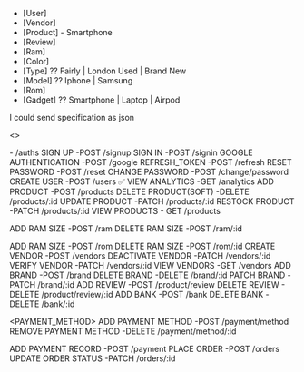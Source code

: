 - [User]
- [Vendor]
- [Product] - Smartphone
- [Review]
- [Ram]
- [Color]
- [Type] ?? Fairly | London Used | Brand New
- [Model] ?? Iphone | Samsung
- [Rom]
- [Gadget] ?? Smartphone | Laptop | Airpod

I could send specification as json

<<ENDPOINTS>>

<AUTH>
- /auths
SIGN UP -POST /signup
SIGN IN -POST /signin
GOOGLE AUTHENTICATION -POST /google
REFRESH_TOKEN -POST /refresh
RESET PASSWORD -POST /reset
CHANGE PASSWORD -POST /change/password

<USER>
CREATE USER -POST /users ✅
<!-- UPDATE USER ROLE -POST /users/:id - admin | vendor | user  -->

<ADMIN>
VIEW ANALYTICS -GET /analytics

<PRODUCT>
ADD PRODUCT -POST /products
DELETE PRODUCT(SOFT) -DELETE /products/:id
UPDATE PRODUCT -PATCH /products/:id
RESTOCK PRODUCT -PATCH /products/:id
VIEW PRODUCTS - GET /products

<RAM>

ADD RAM SIZE -POST /ram
DELETE RAM SIZE -POST /ram/:id

<ROM>
ADD RAM SIZE -POST /rom
DELETE RAM SIZE -POST /rom/:id

<VENDOR>
CREATE VENDOR -POST /vendors
DEACTIVATE VENDOR -PATCH /vendors/:id
VERIFY VENDOR -PATCH /vendors/:id
VIEW VENDORS -GET /vendors

<BRAND>
ADD BRAND -POST /brand
DELETE BRAND -DELETE /brand/:id
PATCH BRAND -PATCH /brand/:id

<REVIEW>
ADD REVIEW -POST /product/review
DELETE REVIEW - DELETE /product/review/:id

<BANK>
ADD BANK -POST /bank
DELETE BANK -DELETE /bank/:id

<PAYMENT_METHOD>
ADD PAYMENT METHOD -POST /payment/method
REMOVE PAYMENT METHOD -DELETE /payment/method/:id

<PAYMENT>
ADD PAYMENT RECORD -POST /payment

<ORDER>
PLACE ORDER -POST /orders
UPDATE ORDER STATUS -PATCH /orders/:id
